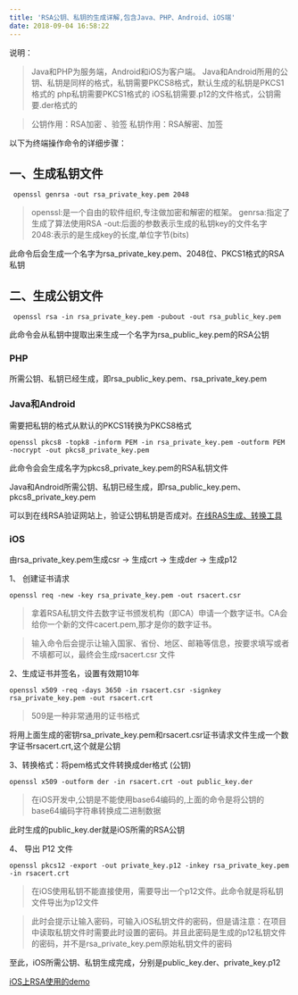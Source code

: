 ```yaml
---
title: 'RSA公钥、私钥的生成详解,包含Java、PHP、Android、iOS端'
date: 2018-09-04 16:58:22
---
```


说明：
> Java和PHP为服务端，Android和iOS为客户端。
>Java和Android所用的公钥、私钥是同样的格式，私钥需要PKCS8格式，默认生成的私钥是PKCS1格式的
php私钥需要PKCS1格式的
iOS私钥需要.p12的文件格式，公钥需要.der格式的

>公钥作用：RSA加密 、验签
私钥作用：RSA解密、加签

以下为终端操作命令的详细步骤：

## 一、生成私钥文件
```
 openssl genrsa -out rsa_private_key.pem 2048
```

>  openssl:是一个自由的软件组织,专注做加密和解密的框架。
>  genrsa:指定了生成了算法使用RSA
>  -out:后面的参数表示生成的私钥key的文件名字
> 2048:表示的是生成key的长度,单位字节(bits)

此命令后会生成一个名字为rsa_private_key.pem、2048位、PKCS1格式的RSA私钥

<!--more-->

## 二、生成公钥文件

```
 openssl rsa -in rsa_private_key.pem -pubout -out rsa_public_key.pem
```
此命令会从私钥中提取出来生成一个名字为rsa_public_key.pem的RSA公钥

### PHP
所需公钥、私钥已经生成，即rsa_public_key.pem、rsa_private_key.pem

### Java和Android
需要把私钥的格式从默认的PKCS1转换为PKCS8格式
```
openssl pkcs8 -topk8 -inform PEM -in rsa_private_key.pem -outform PEM -nocrypt -out pkcs8_private_key.pem
```
此命令会会生成名字为pkcs8_private_key.pem的RSA私钥文件

Java和Android所需公钥、私钥已经生成，即rsa_public_key.pem、pkcs8_private_key.pem

可以到在线RSA验证网站上，验证公钥私钥是否成对。[在线RAS生成、转换工具](http://tool.chacuo.net/cryptrsakeyvalid)

### iOS
由rsa_private_key.pem生成csr -> 生成crt -> 生成der -> 生成p12

1、 创建证书请求
```
openssl req -new -key rsa_private_key.pem -out rsacert.csr
```
>拿着RSA私钥文件去数字证书颁发机构（即CA）申请一个数字证书。CA会给你一个新的文件cacert.pem,那才是你的数字证书。

>输入命令后会提示让输入国家、省份、地区、邮箱等信息，按要求填写或者不填都可以，最终会生成rsacert.csr 文件

2、生成证书并签名，设置有效期10年
```
openssl x509 -req -days 3650 -in rsacert.csr -signkey rsa_private_key.pem -out rsacert.crt
```
> 509是一种非常通用的证书格式

 将用上面生成的密钥rsa_private_key.pem和rsacert.csr证书请求文件生成一个数字证书rsacert.crt,这个就是公钥

3、转换格式：将pem格式文件转换成der格式  (公钥)
```
openssl x509 -outform der -in rsacert.crt -out public_key.der
```
> 在iOS开发中,公钥是不能使用base64编码的,上面的命令是将公钥的base64编码字符串转换成二进制数据

 此时生成的public_key.der就是iOS所需的RSA公钥

4、 导出 P12 文件
```
openssl pkcs12 -export -out private_key.p12 -inkey rsa_private_key.pem -in rsacert.crt

```
> 在iOS使用私钥不能直接使用，需要导出一个p12文件。此命令就是将私钥文件导出为p12文件

> 此时会提示让输入密码，可输入iOS私钥文件的密码，但是请注意：在项目中读取私钥文件时需要此时设置的密码。并且此密码是生成的p12私钥文件的密码，并不是rsa_private_key.pem原始私钥文件的密码

至此，iOS所需公钥、私钥生成完成，分别是public_key.der、private_key.p12

[iOS上RSA使用的demo](https://github.com/sunny110/RSADemo)
